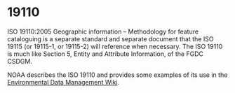 # 19110

ISO 19110:2005 Geographic information – Methodology for feature cataloguing is a separate standard and separate document that the ISO 19115 (or 19115-1, or 19115-2) will reference when necessary. The ISO 19110 is much like Section 5, Entity and Attribute Information, of the FGDC CSDGM.

NOAA describes the ISO 19110 and provides some examples of its use in the [Environmental Data Management Wiki](https://geo-ide.noaa.gov/wiki/index.php?title=ISO_19110_(Feature_Catalog)).
